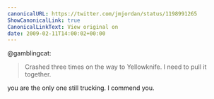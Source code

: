 ```yaml
---
canonicalURL: https://twitter.com/jmjordan/status/1198991265
ShowCanonicalLink: true
CanonicalLinkText: View original on
date: 2009-02-11T14:00:02+00:00
---
```

@gamblingcat:

> Crashed three times on the way to Yellowknife. I need to pull it together.

you are the only one still trucking. I commend you.